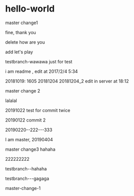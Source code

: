 # hello-world
master change1

fine, thank you

delete how are you

add let's play

testbranch-wawawa
just for test

i am readme , edit at 2017/2/4 5:34

20181019: 1605
20181204
20181204_2 edit in server at 18:12

master change 2

lalalal

20191022 test for commit twice

20190122 commit 2

20190220--222---333

I am master, 20190404

master change3
hahaha 

222222222

testbranch--hahaha

testbranch---gagaga

master-change-1
